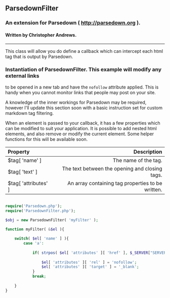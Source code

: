 ## ParsedownFilter
### An extension for Parsedown ( http://parsedown.org ).
#### Written by Christopher Andrews.

---

This class will allow you do define a callback which can intercept each html tag that is output by Parsedown.

### Instantiation of ParsedownFilter. This example will modify any external links 
to be opened in a new tab and have the `nofollow` attribute applied. 
This is handy when you cannot monitor links that people may post on your site.

A knowledge of the inner workings for Parsedown may be required, however I'll update this section soon with 
a basic instruction set for custom markdown tag filtering.

When an element is passed to your callback, it has a few properties which can be modified to suit your application.
It is possible to add nested html elements, and also remove or modify the current element. Some helper functions for 
this will be available soon.


| Property | Description |
| :--- | ---: |
| $tag[ 'name' ] | The name of the tag.
| $tag[ 'text' ] | The text between the opening and closing tags.
| $tag[ 'attributes' ] | An array containing tag properties to be written.
 
```php

require('Parsedown.php');
require('ParsedownFilter.php');

$obj = new ParsedownFilter( 'myFilter' );
	
function myFilter( &$el ){

	switch( $el[ 'name' ] ){
		case 'a':
		
			if( strpos( $el[ 'attributes' ][ 'href' ], $_SERVER["SERVER_NAME"] ) === false ){
			
				$el[ 'attributes' ][ 'rel' ] = 'nofollow';
				$el[ 'attributes' ][ 'target' ] = '_blank';
			}
			break;
			
	}
}
```